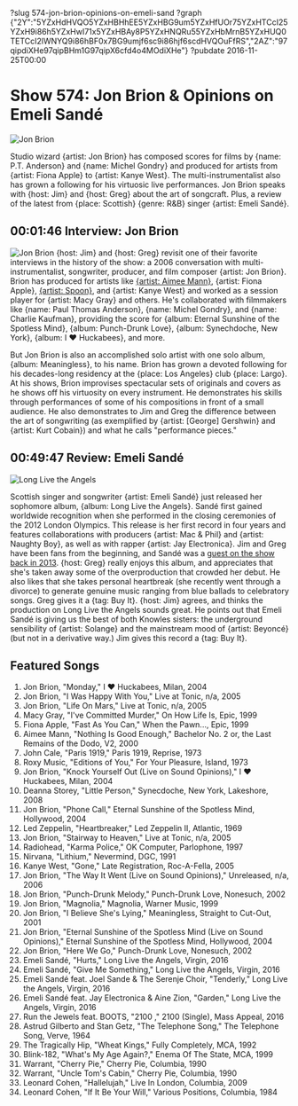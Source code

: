 ?slug 574-jon-brion-opinions-on-emeli-sand
?graph {"2Y":"5YZxHdHVQO5YZxHBHhEE5YZxHBG9um5YZxHfUOr75YZxHTCcI25YZxH9i86h5YZxHwI71x5YZxHBAy8P5YZxHNQRu55YZxHbMrnB5YZxHUQ0TETCcI2lWNYQ9i86hBF0x7BG9umjf6sc9i86hjf6scdHVQOuFfRS","2AZ":"97qipdiXHe97qipBHm1G97qipX6cfd4o4MOdiXHe"}
?pubdate 2016-11-25T00:00
# Show 574: Jon Brion & Opinions on Emeli Sandé

![Jon Brion](https://static.soundopinions.org/images/2016/jonbrion_web.jpg)

Studio wizard {artist: Jon Brion} has composed scores for films by {name: P.T. Anderson} and {name: Michel Gondry} and produced for artists from {artist: Fiona Apple} to {artist: Kanye West}. The multi-instrumentalist also has grown a following for his virtuosic live performances. Jon Brion speaks with {host: Jim} and {host: Greg} about the art of songcraft. Plus, a review of the latest from {place: Scottish} {genre: R&B} singer {artist: Emeli Sandé}.

## 00:01:46 Interview: Jon Brion
![Jon Brion](https://static.soundopinions.org/assets/574/2Y0.jpg)
{host: Jim} and {host: Greg} revisit one of their favorite interviews in the history of the show: a 2006 conversation with multi-instrumentalist, songwriter, producer, and film composer {artist: Jon Brion}. Brion has produced for artists like [{artist: Aimee Mann}](/show/372/), {artist: Fiona Apple}, [{artist: Spoon}](/show/476/), and {artist: Kanye West} and worked as a session player for {artist: Macy Gray} and others. He's collaborated with filmmakers like {name: Paul Thomas Anderson}, {name: Michel Gondry}, and {name: Charlie Kaufman}, providing the score for {album: Eternal Sunshine of the Spotless Mind}, {album: Punch-Drunk Love}, {album: Synechdoche, New York}, {album: I ♥ Huckabees}, and more.

But Jon Brion is also an accomplished solo artist with one solo album, {album: Meaningless}, to his name. Brion has grown a devoted following for his decades-long residency at the {place: Los Angeles} club {place: Largo}. At his shows, Brion improvises spectacular sets of originals and covers as he shows off his virtuosity on every instrument. He demonstrates his skills through performances of some of his compositions in front of a small audience. He also demonstrates to Jim and Greg the difference between the art of songwriting (as exemplified by {artist: [George] Gershwin} and {artist: Kurt Cobain}) and what he calls "performance pieces."


## 00:49:47 Review: Emeli Sandé
![Long Live the Angels](https://static.soundopinions.org/assets/574/2AZ0.jpg)

Scottish singer and songwriter {artist: Emeli Sandé} just released her sophomore album, {album: Long Live the Angels}. Sandé first gained worldwide recognition when she performed in the closing ceremonies of the 2012 London Olympics. This release is her first record in four years and features collaborations with producers {artist: Mac & Phil} and {artist: Naughty Boy}, as well as with rapper {artist: Jay Electronica}. Jim and Greg have been fans from the beginning, and Sandé was a [guest on the show back in 2013](/show/384/#emelisande). {host: Greg} really enjoys this album, and appreciates that she's taken away some of the overproduction that crowded her debut. He also likes that she takes personal heartbreak (she recently went through a divorce) to generate genuine music ranging from blue ballads to celebratory songs. Greg gives it a {tag: Buy It}. {host: Jim} agrees, and thinks the production on Long Live the Angels sounds great. He points out that Emeli Sandé is giving us the best of both Knowles sisters: the underground sensibility of {artist: Solange} and the mainstream mood of {artist: Beyoncé} (but not in a derivative way.) Jim gives this record a {tag: Buy It}. 


## Featured Songs

1. Jon Brion, "Monday," I ♥ Huckabees, Milan, 2004
1. Jon Brion, "I Was Happy With You," Live at Tonic, n/a, 2005
1. Jon Brion, "Life On Mars," Live at Tonic, n/a, 2005
1. Macy Gray, "I've Committed Murder," On How Life Is, Epic, 1999
1. Fiona Apple, "Fast As You Can," When the Pawn..., Epic, 1999
1. Aimee Mann, "Nothing Is Good Enough," Bachelor No. 2 or, the Last Remains of the Dodo, V2, 2000
1. John Cale, "Paris 1919," Paris 1919, Reprise, 1973
1. Roxy Music, "Editions of You," For Your Pleasure, Island, 1973
1. Jon Brion, "Knock Yourself Out (Live on Sound Opinions)," I ♥ Huckabees, Milan, 2004
1. Deanna Storey, "Little Person," Synecdoche, New York, Lakeshore, 2008
1. Jon Brion, "Phone Call," Eternal Sunshine of the Spotless Mind, Hollywood, 2004
1. Led Zeppelin, "Heartbreaker," Led Zeppelin II, Atlantic, 1969
1. Jon Brion, "Stairway to Heaven," Live at Tonic, n/a, 2005
1. Radiohead, "Karma Police," OK Computer, Parlophone, 1997
1. Nirvana, "Lithium," Nevermind, DGC, 1991
1. Kanye West, "Gone," Late Registration, Roc-A-Fella, 2005
1. Jon Brion, "The Way It Went (Live on Sound Opinions)," Unreleased, n/a, 2006
1. Jon Brion, "Punch-Drunk Melody," Punch-Drunk Love, Nonesuch, 2002
1. Jon Brion, "Magnolia," Magnolia, Warner Music, 1999
1. Jon Brion, "I Believe She's Lying," Meaningless, Straight to Cut-Out, 2001
1. Jon Brion, "Eternal Sunshine of the Spotless Mind (Live on Sound Opinions)," Eternal Sunshine of the Spotless Mind, Hollywood, 2004
1. Jon Brion, "Here We Go," Punch-Drunk Love, Nonesuch, 2002
1. Emeli Sandé, "Hurts," Long Live the Angels, Virgin, 2016
1. Emeli Sandé, "Give Me Something," Long Live the Angels, Virgin, 2016
1. Emeli Sandé feat. Joel Sande & The Serenje Choir, "Tenderly," Long Live the Angels, Virgin, 2016
1. Emeli Sandé feat. Jay Electronica & Aine Zion, "Garden," Long Live the Angels, Virgin, 2016
1. Run the Jewels feat. BOOTS, "2100 ," 2100 (Single), Mass Appeal, 2016
1. Astrud Gilberto and Stan Getz, "The Telephone Song," The Telephone Song, Verve, 1964
1. The Tragically Hip, "Wheat Kings," Fully Completely, MCA, 1992
1. Blink-182, "What's My Age Again?," Enema Of The State, MCA, 1999
1. Warrant, "Cherry Pie," Cherry Pie, Columbia, 1990
1. Warrant, "Uncle Tom's Cabin," Cherry Pie, Columbia, 1990
1. Leonard Cohen, "Hallelujah," Live In London, Columbia, 2009
1. Leonard Cohen, "If It Be Your Will," Various Positions, Columbia, 1984
